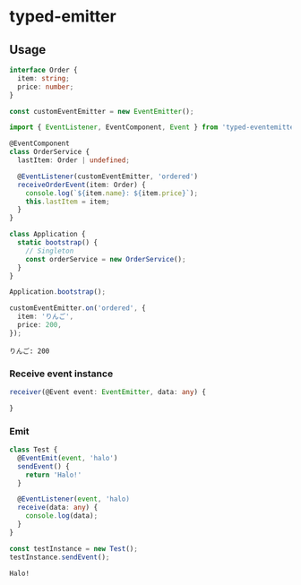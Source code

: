 # typed-emitter

## Usage

```typescript
interface Order {
  item: string;
  price: number;
}
```

```typescript
const customEventEmitter = new EventEmitter();
```

```typescript
import { EventListener, EventComponent, Event } from 'typed-eventemitter';

@EventComponent
class OrderService {
  lastItem: Order | undefined;

  @EventListener(customEventEmitter, 'ordered')
  receiveOrderEvent(item: Order) {
    console.log(`${item.name}: ${item.price}`);
    this.lastItem = item;
  }
}
```

```typescript
class Application {
  static bootstrap() {
    // Singleton
    const orderService = new OrderService();
  }
}

Application.bootstrap();

customEventEmitter.on('ordered', {
  item: 'りんご',
  price: 200,
});
```

```
りんご: 200
```

### Receive event instance

```typescript
receiver(@Event event: EventEmitter, data: any) {

}
```

### Emit

```typescript
class Test {
  @EventEmit(event, 'halo')
  sendEvent() {
    return 'Halo!'
  }

  @EventListener(event, 'halo)
  receive(data: any) {
    console.log(data);
  }
}

const testInstance = new Test();
testInstance.sendEvent();
```

```
Halo!
```
